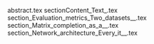 abstract.tex
sectionContent_Text_.tex
section_Evaluation_metrics_Two_datasets__.tex
section_Matrix_completion_as_a__.tex
section_Network_architecture_Every_it__.tex
